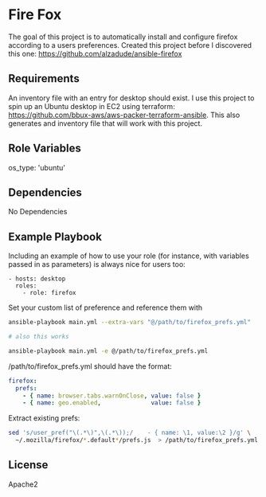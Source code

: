 Fire Fox
=========

The goal of this project is to automatically install and configure firefox according to a users preferences.
Created this project before I discovered this one: https://github.com/alzadude/ansible-firefox

Requirements
------------

An inventory file with an entry for desktop should exist.  I use this project to spin up an Ubuntu
desktop in EC2 using terraform: https://github.com/bbux-aws/aws-packer-terraform-ansible.  This also
generates and inventory file that will work with this project.

Role Variables
--------------

os_type: 'ubuntu'

Dependencies
------------

No Dependencies

Example Playbook
----------------

Including an example of how to use your role (for instance, with variables passed in as parameters) is always nice for users too:

    - hosts: desktop
      roles:
        - role: firefox

Set your custom list of preference and reference them with

```bash
ansible-playbook main.yml --extra-vars "@/path/to/firefox_prefs.yml"

# also this works

ansible-playbook main.yml -e @/path/to/firefox_prefs.yml
```

/path/to/firefox_prefs.yml should have the format:

```yaml
firefox:
  prefs:
    - { name: browser.tabs.warnOnClose, value: false }
    - { name: geo.enabled,              value: false }
```

Extract existing prefs:

```bash
sed 's/user_pref("\(.*\)",\(.*\));/    - { name: \1, value:\2 }/g' \
  ~/.mozilla/firefox/*.default*/prefs.js  > /path/to/firefox_prefs.yml
```

License
-------

Apache2
